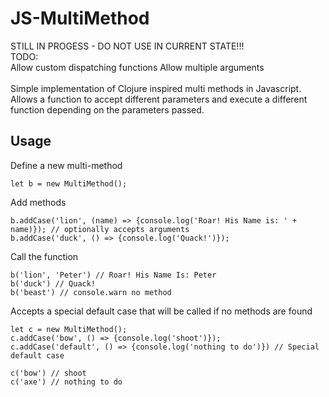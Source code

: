 # JS-MultiMethod
STILL IN PROGESS - DO NOT USE IN CURRENT STATE!!!
</br>
TODO:
</br>
Allow custom dispatching functions
Allow multiple arguments
</br></br>
Simple implementation of Clojure inspired multi methods in Javascript.
</br>
Allows a function to accept different parameters and execute a different function depending on the parameters passed.

## Usage

Define a new multi-method
````
let b = new MultiMethod();
````

Add methods
````
b.addCase('lion', (name) => {console.log('Roar! His Name is: ' + name)}); // optionally accepts arguments
b.addCase('duck', () => {console.log('Quack!')});
````


Call the function
````
b('lion', 'Peter') // Roar! His Name Is: Peter
b('duck') // Quack!
b('beast') // console.warn no method
````

Accepts a special default case that will be called if no methods are found

````
let c = new MultiMethod();
c.addCase('bow', () => {console.log('shoot')});
c.addCase('default', () => {console.log('nothing to do')}) // Special default case

c('bow') // shoot
c('axe') // nothing to do
````
